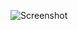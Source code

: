 ![Screenshot](https://raw.githubusercontent.com/Cryakl/Ultimate-RAT-Collection/refs/heads/main/Asylum/Asylum%20v0.1.4/Screenshot.png)
